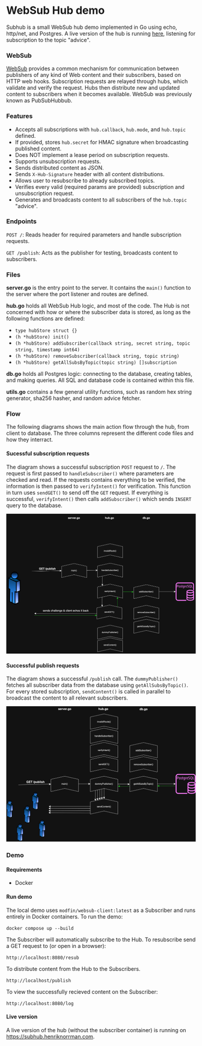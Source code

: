 # WebSub Hub demo

Subhub is a small WebSub hub demo implemented in Go using echo, http/net, and Postgres. A live version of the hub is running [here](https://subhub.henriknorrman.com), listening for subscription to the topic "advice".

### WebSub
[WebSub](https://www.w3.org/TR/websub/) provides a common mechanism for communication between publishers of any kind of Web content and their subscribers, based on HTTP web hooks. Subscription requests are relayed through hubs, which validate and verify the request. Hubs then distribute new and updated content to subscribers when it becomes available. WebSub was previously known as PubSubHubbub.

### Features
  * Accepts all subscriptions with `hub.callback`, `hub.mode`, and `hub.topic` defined.
  * If provided, stores `hub.secret` for HMAC signature when broadcasting published content.
  * Does NOT implement a lease period on subscription requests.
  * Supports unsubscription requests.
  * Sends distributed content as JSON.
  * Sends `X-Hub-Signature` header with all content distributions.
  * Allows user to resubscribe to already subscribed topics.
  * Verifies every valid (required params are provided) subscription and unsubscription request.
  * Generates and broadcasts content to all subscribers of the `hub.topic` "advice".

### Endpoints

`POST /`: Reads header for required parameters and handle subscription requests. 

`GET /publish`: Acts as the publisher for testing, broadcasts content to subscribers.

### Files
**server.go** is the entry point to the server. It contains the `main()` function to the server where the port listener and routes are defined.

**hub.go** holds all WebSub Hub logic, and most of the code. The Hub is not concerned with how or where the subscriber data is stored, as long as the following functions are defined:
* `type hubStore struct {}`
* `(h *hubStore) init()`
* `(h *hubStore) addSubscriber(callback string, secret string, topic string, timestamp int64)`
* `(h *hubStore) removeSubscriber(callback string, topic string)`
* `(h *hubStore) getAllSubsByTopic(topic string) []subscription`


**db.go** holds all Postgres logic: connecting to the database, creating tables, and making queries. All SQL and database code is contained within this file. 


**utils.go** contains a few general utility functions, such as random hex string generator, sha256 hasher, and random advice fetcher.

### Flow
The following diagrams shows the main action flow through the hub, from client to database. The three columns represent the different code files and how they interract.

#### Sucessful subscription requests
The diagram shows a successful subscription `POST` request to `/`. The request is first passed to `handleSubscriber()` where parameters are checked and read. If the requests contains everything to be verified, the information is then passed to `verifyIntent()` for verification. This function in turn uses `sendGET()` to send off the `GET` request. If everything is successful, `verifyIntent()` then calls `addSubscriber()` which sends `INSERT` query to the database.

<div align="center">
<img src="./subscribe-success.png" width="700">
</div>


#### Successful publish requests
The diagram shows a successful `/publish` call. The `dummyPublisher()` fetches all subscriber data from the database using `getAllSubsByTopic()`. For every stored subscription, `sendContent()` is called in parallel to broadcast the content to all relevant subscribers.

<div align="center">
<img src="./publish-success.png" width="700">
</div>


### Demo
#### Requirements
* Docker
  
#### Run demo

The local demo uses `modfin/websub-client:latest` as a Subscriber and runs entirely in Docker containers. To run the demo:

```
docker compose up --build
```

The Subscriber will automatically subscribe to the Hub. To resubscribe send a GET request to (or open in a browser):

```
http://localhost:8080/resub
```

To distribute content from the Hub to the Subscribers.

```
http://localhost/publish
```

To view the successfully recieved content on the Subscriber:

```
http://localhost:8080/log
```


#### Live version
A live version of the hub (without the subscriber container) is running on https://subhub.henriknorrman.com.


